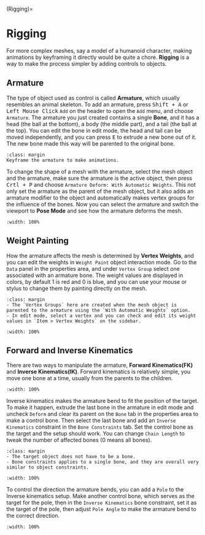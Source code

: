 (Rigging)=
# Rigging
For more complex meshes, say a model of a humanoid character, making animations by keyframing it directly would be quite a chore. **Rigging** is a way to make the process simpler by adding controls to objects.

## Armature
The type of object used as control is called **Armature**, which usually resembles an animal skeleton. To add an armature, press <kbd>Shift + A</kbd> or <kbd>Left Mouse Click</kbd> `Add` on the header to open the `Add` menu, and choose `Armature`. The armature you just created contains a single **Bone**, and it has a head (the ball at the bottom), a body (the middle part), and a tail (the ball at the top). You can edit the bone in edit mode, the head and tail can be moved independently, and you can press <kbd>E</kbd> to extrude a new bone out of it. The new bone made this way will be parented to the original bone.
```{tip}
:class: margin
Keyframe the armature to make animations.
```

To change the shape of a mesh with the armature, select the mesh object and the armature, make sure the armature is the active object, then press <kbd>Crtl + P</kbd> and choose `Armature Deform: With Automatic Weights`. This not only set the armature as the parent of the mesh object, but it also adds an armature modifier to the object and automatically makes vertex groups for the influence of the bones. Now you can select the armature and switch the viewport to **Pose Mode** and see how the armature deforms the mesh.


```{figure} ../../assets/modeling/rigging.gif
:width: 100%
``` 


## Weight Painting
How the armature affects the mesh is determined by **Vertex Weights**, and you can edit the weights in `Weight Paint` object interaction mode. Go to the `Data` panel in the properties area, and under `Vertex Group` select one associated with an armature bone. The weight values are displayed in colors, by default 1 is red and 0 is blue, and you can use your mouse or stylus to change them by painting directly on the mesh.
```{tip}
:class: margin
- The `Vertex Groups` here are created when the mesh object is parented to the armature using the `With Automatic Weights` option.
- In edit mode, select a vertex and you can check and edit its weight values in `Item > Vertex Weights` on the sidebar.
```
```{figure} ../../assets/extra/weight_painting.gif
:width: 100%
``` 


## Forward and Inverse Kinematics
There are two ways to manipulate the armature, **Forward Kinematics(FK)** and **Inverse Kinematics(IK)**. Forward kinematics is relatively simple, you move one bone at a time, usually from the parents to the children.
```{figure} ../../assets/extra/FK.gif
:width: 100%
``` 
Inverse kinematics makes the armature bend to fit the position of the target. To make it happen, extrude the last bone in the armature in edit mode and uncheck `Deform` and clear its parent on the `Bone` tab in the properties area to make a control bone. Then select the last bone and add an `Inverse Kinematics` constraint in the `Bone Constraints` tab. Set the control bone as the target and the setup should work. You can change `Chain Length` to tweak the number of affected bones (0 means all bones).
```{tip}
:class: margin
- The target object does not have to be a bone.
- Bone constraints applies to a single bone, and they are overall very similar to object constraints.
```
```{figure} ../../assets/extra/IK.gif
:width: 100%
``` 
To control the direction the armature bends, you can add a `Pole` to the Inverse kinematics setup. Make another control bone, which serves as the target for the pole, then in the `Inverse Kinematics` bone constraint, set it as the target of the pole, then adjust `Pole Angle` to make the armature bend to the correct direction.

```{figure} ../../assets/extra/IK_pole.gif
:width: 100%
``` 

